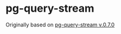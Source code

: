 # pg-query-stream

Originally based on [pg-query-stream v.0.7.0](https://github.com/brianc/node-pg-query-stream/tree/v0.7.0)


